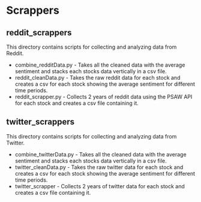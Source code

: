 # Scrappers

## reddit_scrappers

This directory contains scripts for collecting and analyzing data from Reddit.

- combine_redditData.py - Takes all the cleaned data with the average sentiment and stacks each stocks data vertically in a csv file.
- reddit_cleanData.py - Takes the raw reddit data for each stock and creates a csv for each stock showing the average sentiment for different time periods.
- reddit_scrapper.py - Collects 2 years of reddit data using the PSAW API for each stock and creates a csv file containing it.

## twitter_scrappers

This directory contains scripts for collecting and analyzing data from Twitter.

- combine_twitterData.py - Takes all the cleaned data with the average sentiment and stacks each stocks data vertically in a csv file.
- twitter_cleanData.py - Takes the raw twitter data for each stock and creates a csv for each stock showing the average sentiment for different time periods.
- twitter_scrapper - Collects 2 years of twitter data for each stock and creates a csv file containing it.